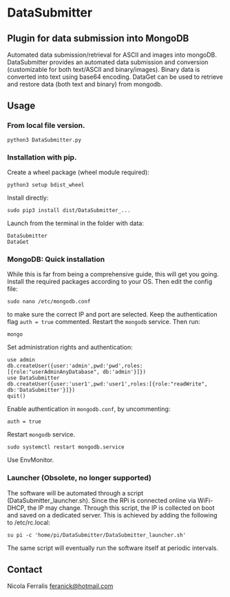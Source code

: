 # DataSubmitter
## Plugin for data submission into MongoDB
Automated data submission/retrieval for ASCII and images into mongoDB. DataSubmitter provides an automated data submission and conversion (customizable for both text/ASCII and binary/images). Binary data is converted into text using base64 encoding. DataGet can be used to retrieve and restore data (both text and binary) from mongodb. 

## Usage
### From local file version.
    python3 DataSubmitter.py
### Installation with pip. 
Create a wheel package (wheel module required):

    python3 setup bdist_wheel
    
Install directly:

    sudo pip3 install dist/DataSubmitter_...

Launch from the terminal in the folder with data:

    DataSubmitter
    DataGet
    
### MongoDB: Quick installation
While this is far from being a comprehensive guide, this will get you going. Install the required packages according to your OS. Then edit the config file:

    sudo nano /etc/mongodb.conf
    
to make sure the correct IP and port are selected. Keep the authentication flag `auth = true` commented. 
Restart the ```mongodb``` service. Then run:

    mongo

Set administration rights and authentication:

    use admin
    db.createUser({user:'admin',pwd:'pwd',roles:[{role:"userAdminAnyDatabase", db:'admin'}]})
    use DataSubmitter
    db.createUser({user:'user1',pwd:'user1',roles:[{role:"readWrite", db:'DataSubmitter'}]})
    quit()
    
Enable authentication in  ```mongodb.conf```, by uncommenting:

    auth = true
    
Restart ```mongodb``` service. 

    sudo systemctl restart mongodb.service

Use EnvMonitor.

### Launcher (Obsolete, no longer supported)
The software will be automated through a script (DataSubmitter_launcher.sh). Since the RPi is 
connected online via WiFi-DHCP, the IP may change. Through this script, the IP is collected
on boot and saved on a dedicated server. This is achieved by adding the following to /etc/rc.local:

    su pi -c 'home/pi/DataSubmitter/DataSubmitter_launcher.sh'

The same script will eventually run the software itself at periodic intervals. 

## Contact
Nicola Ferralis <feranick@hotmail.com>
    

